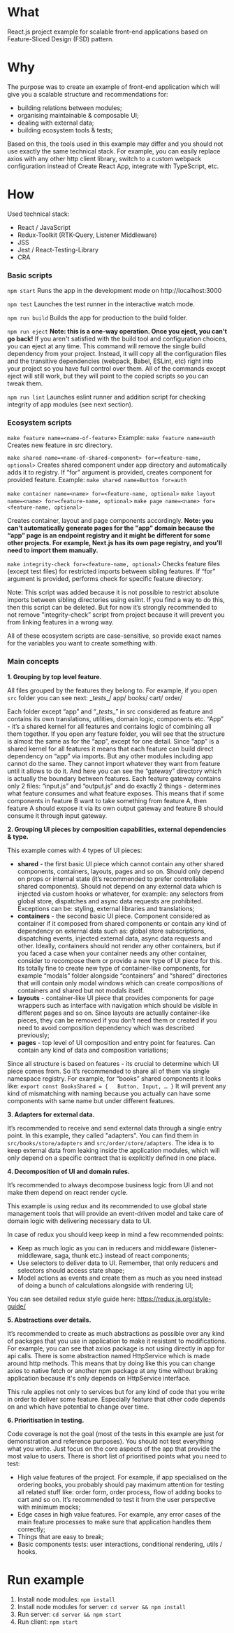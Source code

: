# What

React.js project example for scalable front-end applications based on Feature-Sliced Design (FSD) pattern.

# Why
The purpose was to create an example of front-end application which will give you a scalable structure and recommendations for:
- building relations between modules;
- organising maintainable & composable UI;
- dealing with external data;
- building ecosystem tools & tests;

Based on this, the tools used in this example may differ and you should not use exactly the same technical stack. For example, you can easily replace axios with any other http client library, switch to a custom webpack configuration instead of Create React App, integrate with TypeScript, etc.

# How

Used technical stack:
- React / JavaScript
- Redux-Toolkit (RTK-Query, Listener Middleware)
- JSS
- Jest / React-Testing-Library
- CRA

### Basic scripts

`npm start`
Runs the app in the development mode on http://localhost:3000

`npm test`
Launches the test runner in the interactive watch mode.

`npm run build`
Builds the app for production to the build folder.

`npm run eject`
**Note: this is a one-way operation. Once you eject, you can't go back!**
If you aren't satisfied with the build tool and configuration choices, you can eject at any time. This command will remove the single build dependency from your project.
Instead, it will copy all the configuration files and the transitive dependencies (webpack, Babel, ESLint, etc) right into your project so you have full control over them. All of the commands except eject will still work, but they will point to the copied scripts so you can tweak them.

`npm run lint`
Launches eslint runner and addition script for checking integrity of app modules (see next section).

### Ecosystem scripts

`make feature name=<name-of-feature>`
Example: `make feature name=auth`
Creates new feature in src directory.

`make shared name=<name-of-shared-component> for=<feature-name, optional>`
Creates shared component under app directory and automatically adds it to registry. If “for” argument is provided, creates component for provided feature.
Example: `make shared name=Button for=auth`

`make container name=<name> for=<feature-name, optional>`
`make layout name=<name> for=<feature-name, optional>`
`make page name=<name> for=<feature-name, optional>`

Creates container, layout and page components accordingly.
**Note: you can't automatically generate pages for the "app" domain because the “app” page is an endpoint registry and it might be different for some other projects. For example, Next.js has its own page registry, and you'll need to import them manually.**

`make integrity-check for=<feature-name, optional>`
Checks feature files (except test files) for restricted imports between sibling features. If “for” argument is provided, performs check for specific feature directory.

Note: This script was added because it is not possible to restrict absolute imports between sibling directories using eslint. If you find a way to do this, then this script can be deleted. But for now it’s strongly recommended to not remove ”integrity-check” script from project because it will prevent you from linking features in a wrong way.

All of these ecosystem scripts are case-sensitive, so provide exact names for the variables you want to create something with.

### Main concepts

**1. Grouping by top level feature.**

All files grouped by the features they belong to. For example, if you open `src` folder you can see next:
\__tests__/
app/
books/
cart/
order/

Each folder except “app” and “\__tests__” in src considered as feature and contains its own translations, utilities, domain logic, components etc. “App” - it’s a shared kernel for all features and contains logic of combining all them together. If you open any feature folder, you will see that the structure is almost the same as for the “app”, except for one detail. Since “app” is a shared kernel for all features it means that each feature can build direct dependency on “app” via imports. But any other modules including app cannot do the same. They cannot import whatever they want from feature until it allows to do it. And here you can see the “gateway” directory which is actually the boundary between features. Each feature gateway contains only 2 files: “input.js” and “output.js” and do exactly 2 things - determines what feature consumes and what feature exposes. This means that if some components in feature B want to take something from feature A, then feature A should expose it via its own output gateway and feature B should consume it through input gateway.

**2. Grouping UI pieces by composition capabilities, external dependencies & type.**

This example comes with 4 types of UI pieces:
- **shared** - the first basic UI piece which cannot contain any other shared components, containers, layouts, pages and so on. Should only depend on props or internal state (it’s recommended to prefer controllable shared components). Should not depend on any external data which is injected via custom hooks or whatever, for example: any selectors from global store, dispatches and async data requests are prohibited. Exceptions can be: styling, external libraries and translations;
- **containers** - the second basic UI piece. Component considered as container if it composed from shared components or contain any kind of dependency on external data such as: global store subscriptions, dispatching events, injected external data, async data requests and other. Ideally, containers should not render any other containers, but if you faced a case when your container needs any other container, consider to recompose them or provide a new type of UI piece for this. Its totally fine to create new type of container-like components, for example “modals” folder alongside “containers” and “shared” directories that will contain only modal windows which can create compositions of containers and shared but not modals itself.
- **layouts** - container-like UI piece that provides components for page wrappers such as interface with navigation which should be visible in different pages and so on. Since layouts are actually container-like pieces, they can be removed if you don’t need them or created if you need to avoid composition dependency which was described previously;
- **pages** - top level of UI composition and entry point for features. Can contain any kind of data and composition variations;

Since all structure is based on features - its crucial to determine which UI piece comes from. So it’s recommended to share all of them via single namespace registry. For example, for “books” shared components it looks like:
`export const BooksShared = {   Button,
   Input,
   …
}`
It will prevent any kind of mismatching with naming because you actually can have some components with same name but under different features.

**3. Adapters for external data.**

It’s recommended to receive and send external data through a single entry point. In this example, they called "adapters". You can find them in `src/books/store/adapters` and `src/order/store/adapters`. The idea is to keep external data from leaking inside the application modules, which will only depend on a specific contract that is explicitly defined in one place.

**4. Decomposition of UI and domain rules.**

It’s recommended to always decompose business logic from UI and not make them depend on react render cycle.

This example is using redux and its recommended to use global state management tools that will provide an event-driven model and take care of domain logic with delivering necessary data to UI.

In case of redux you should keep keep in mind a few recommended points:
- Keep as much logic as you can in reducers and middleware (listener-middleware, saga, thunk etc.) instead of react components;
- Use selectors to deliver data to UI. Remember, that only reducers and selectors should access state shape;
- Model actions as events and create them as much as you need instead of doing a bunch of calculations alongside with rendering UI;

You can see detailed redux style guide here: https://redux.js.org/style-guide/

**5. Abstractions over details.**

It’s recommended to create as much abstractions as possible over any kind of packages that you use in application to make it resistant to modifications. For example, you can see that axios package is not using directly in app for api calls. There is some abstraction named HttpService which is made around http methods. This means that by doing like this you can change axios to native fetch or another npm package at any time without braking application because it's only depends on HttpService interface.

This rule applies not only to services but for any kind of code that you write in order to deliver some feature. Especially feature that other code depends on and which have potential to change over time.

**6. Prioritisation in testing.**

Code coverage is not the goal (most of the tests in this example are just for demonstration and reference purposes). You should not test everything what you write. Just focus on the core aspects of the app that provide the most value to users. There is short list of prioritised points what you need to test:
- High value features of the project. For example, if app specialised on the ordering books, you probably should pay maximum attention for testing all related stuff like: order form, order process, flow of adding books to cart and so on. It’s recommended to test it from the user perspective with minimum mocks;
- Edge cases in high value features. For example, any error cases of the main feature processes to make sure that application handles them correctly;
- Things that are easy to break;
- Basic components tests: user interactions, conditional rendering, utils / hooks.

# Run example

1. Install node modules: `npm install`
2. Install node modules for server: `cd server && npm install`
3. Run server: `cd server && npm start`
4. Run client: `npm start`
